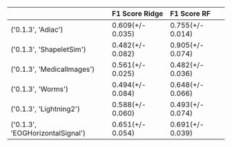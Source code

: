 |                                  | F1 Score Ridge   | F1 Score RF      |
|:---------------------------------|:-----------------|:-----------------|
| ('0.1.3', 'Adiac')               | 0.609(+/- 0.035) | 0.755(+/- 0.014) |
| ('0.1.3', 'ShapeletSim')         | 0.482(+/- 0.082) | 0.905(+/- 0.074) |
| ('0.1.3', 'MedicalImages')       | 0.561(+/- 0.025) | 0.482(+/- 0.036) |
| ('0.1.3', 'Worms')               | 0.494(+/- 0.084) | 0.648(+/- 0.066) |
| ('0.1.3', 'Lightning2')          | 0.588(+/- 0.060) | 0.493(+/- 0.074) |
| ('0.1.3', 'EOGHorizontalSignal') | 0.651(+/- 0.054) | 0.691(+/- 0.039) |